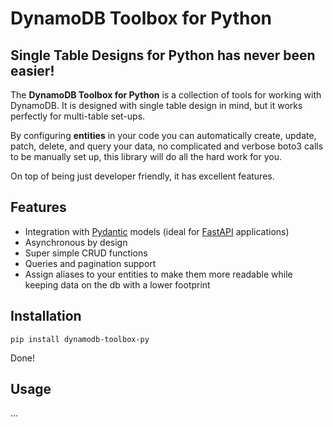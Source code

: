 # DynamoDB Toolbox for Python

## Single Table Designs for Python has never been easier! <!-- omit in toc -->

The **DynamoDB Toolbox for Python** is a collection of tools for working with DynamoDB. It is designed with single table design in mind, but it works perfectly for multi-table set-ups.

By configuring **entities** in your code you can automatically create, update, patch, delete, and query your data, no complicated and verbose boto3 calls to be manually set up, this library will do all the hard work for you.

On top of being just developer friendly, it has excellent features.

## Features

- Integration with [Pydantic](https://pydantic-docs.helpmanual.io/) models (ideal for [FastAPI](https://fastapi.tiangolo.com/) applications)
- Asynchronous by design
- Super simple CRUD functions
- Queries and pagination support
- Assign aliases to your entities to make them more readable while keeping data on the db with a lower footprint

## Installation

```
pip install dynamodb-toolbox-py
```

Done!

## Usage

...